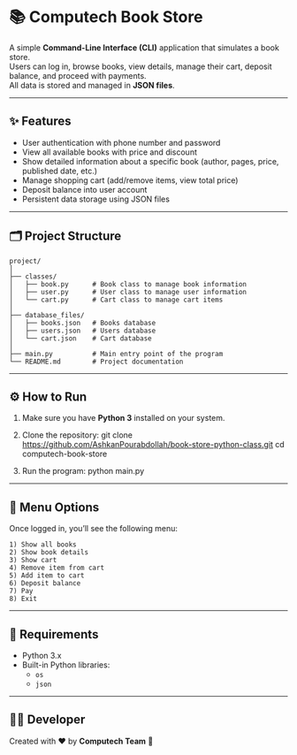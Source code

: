# 📚 Computech Book Store

A simple **Command-Line Interface (CLI)** application that simulates a book store.  
Users can log in, browse books, view details, manage their cart, deposit balance, and proceed with payments.  
All data is stored and managed in **JSON files**.

---

## ✨ Features
- User authentication with phone number and password  
- View all available books with price and discount  
- Show detailed information about a specific book (author, pages, price, published date, etc.)  
- Manage shopping cart (add/remove items, view total price)  
- Deposit balance into user account  
- Persistent data storage using JSON files  

---

## 🗂 Project Structure
```
project/
│
├── classes/
│   ├── book.py      # Book class to manage book information
│   ├── user.py      # User class to manage user information
│   └── cart.py      # Cart class to manage cart items
│
├── database_files/
│   ├── books.json   # Books database
│   ├── users.json   # Users database
│   └── cart.json    # Cart database
│
├── main.py          # Main entry point of the program
└── README.md        # Project documentation
```

---

## ⚙️ How to Run
1. Make sure you have **Python 3** installed on your system.  
2. Clone the repository:
   git clone https://github.com/AshkanPourabdollah/book-store-python-class.git
   cd computech-book-store
   
3. Run the program:
   python main.py
   

---

## 📖 Menu Options
Once logged in, you’ll see the following menu:
```
1) Show all books
2) Show book details
3) Show cart
4) Remove item from cart
5) Add item to cart
6) Deposit balance
7) Pay
8) Exit
```

---

## 📌 Requirements
- Python 3.x  
- Built-in Python libraries:  
  - `os`  
  - `json`

---

## 👨‍💻 Developer
Created with ❤️ by **Computech Team** 🚀  

